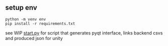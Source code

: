 ##  setup env
```
python -m venv env
pip install -r requirements.txt
```

see WIP [start.py](start.py) for script that generates pyqt interface, links backend csvs and produced json for unity
